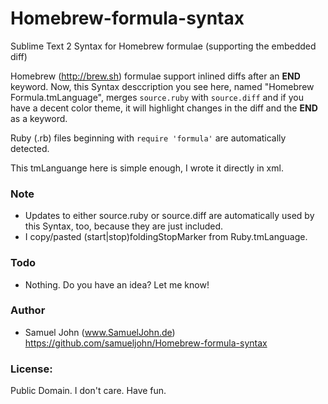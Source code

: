 Homebrew-formula-syntax
=======================

Sublime Text 2 Syntax for Homebrew formulae (supporting the embedded diff)

Homebrew (http://brew.sh) formulae support inlined diffs after an
__END__ keyword. Now, this Syntax desccription you see here, named
"Homebrew Formula.tmLanguage", merges `source.ruby` with `source.diff` and
if you have a decent color theme, it will highlight changes in the diff
and the __END__ as a keyword.

Ruby (.rb) files beginning with `require 'formula'` are automatically
detected.

This tmLanguange here is simple enough, I wrote it directly in xml.

### Note
-   Updates to either source.ruby or source.diff are automatically
    used by this Syntax, too, because they are just included.
-   I copy/pasted (start|stop)foldingStopMarker from
    Ruby.tmLanguage.

### Todo
-   Nothing. Do you have an idea? Let me know!

### Author
-   Samuel John (www.SamuelJohn.de)
    https://github.com/samueljohn/Homebrew-formula-syntax
    
### License:
Public Domain. I don't care. Have fun.
